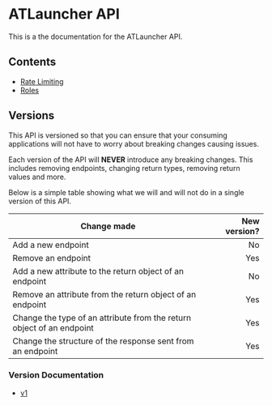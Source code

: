 # ATLauncher API
This is a the documentation for the ATLauncher API.

## Contents
 - [Rate Limiting](/docs/rate-limiting)
 - [Roles](/docs/roles)

## Versions
This API is versioned so that you can ensure that your consuming applications will not have to worry about breaking changes causing issues.

Each version of the API will **NEVER** introduce any breaking changes. This includes removing endpoints, changing return types, removing return values and more.

Below is a simple table showing what we will and will not do in a single version of this API.

| Change made | New version? |
|-------------|-------------:|
| Add a new endpoint | No |
| Remove an endpoint | Yes |
| Add a new attribute to the return object of an endpoint | No |
| Remove an attribute from the return object of an endpoint | Yes |
| Change the type of an attribute from the return object of an endpoint | Yes |
| Change the structure of the response sent from an endpoint | Yes |

### Version Documentation
 - [v1](/docs/v1/)